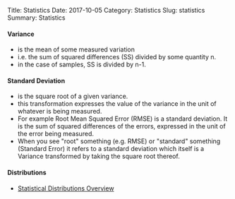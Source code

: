 Title: Statistics
Date: 2017-10-05
Category: Statistics
Slug: statistics
Summary: Statistics


#### Variance 
	
* is the mean of some measured variation
* i.e. the sum of squared differences (SS) divided by some quantity n.
* in the case of samples, SS is divided by n-1.
  
#### Standard Deviation

* is the square root of a given variance.
* this transformation expresses the value of the variance in the unit of whatever is being measured.
* For example Root Mean Squared Error (RMSE) is a standard deviation. It is the sum of squared differences of 
the errors, expressed in the unit of the error being measured.
* When you see "root" something (e.g. RMSE) or "standard" something (Standard Error) it 
refers to a standard deviation which itself is a Variance transformed by taking the square root thereof. 

#### Distributions

* [Statistical Distributions Overview](https://www.rocscience.com/help/slide2/slide_model/probability/Statistical_Distributions_Overview.htm)